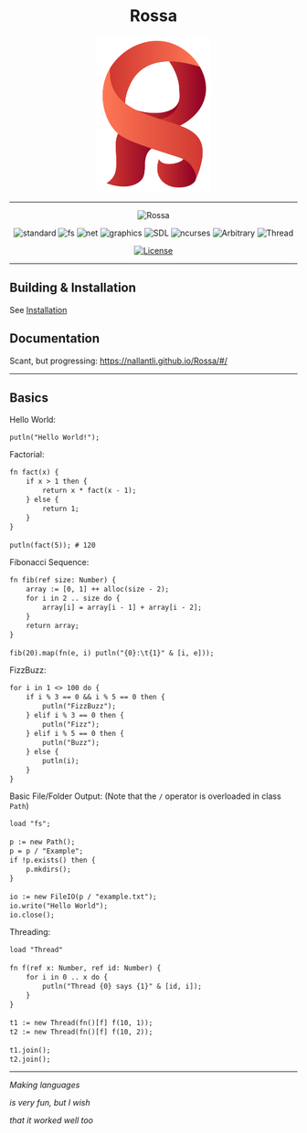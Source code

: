 <div align="center">
<h1>Rossa</h1>
<img src="docs/Logo.svg" width="200">
</div>

-----

<div align="center">

![Rossa](https://github.com/Nallantli/Rossa/workflows/Rossa/badge.svg) 

</div>

<div align="center">

![standard](https://github.com/Nallantli/Rossa/workflows/standard/badge.svg) ![fs](https://github.com/Nallantli/Rossa/workflows/fs/badge.svg) ![net](https://github.com/Nallantli/Rossa/workflows/net/badge.svg) ![graphics](https://github.com/Nallantli/Rossa/workflows/graphics/badge.svg) ![SDL](https://github.com/Nallantli/Rossa/workflows/SDL/badge.svg) ![ncurses](https://github.com/Nallantli/Rossa/workflows/ncurses/badge.svg) ![Arbitrary](https://github.com/Nallantli/Rossa/workflows/Arbitrary/badge.svg) ![Thread](https://github.com/Nallantli/Rossa/workflows/Thread/badge.svg)

</div>

<div align="center">

[![License](https://img.shields.io/badge/license-BSD%203--Clause-blue)](LICENSE)

</div>

-----

## Building & Installation

See [Installation](https://nallantli.github.io/Rossa/#/Installation)

## Documentation

Scant, but progressing: https://nallantli.github.io/Rossa/#/

-----

## Basics

Hello World:

```ra
putln("Hello World!");
```

Factorial:

```ra
fn fact(x) {
	if x > 1 then {
		return x * fact(x - 1);
	} else {
		return 1;
	}
}

putln(fact(5)); # 120
```

Fibonacci Sequence:

```ra
fn fib(ref size: Number) {
	array := [0, 1] ++ alloc(size - 2);
	for i in 2 .. size do {
		array[i] = array[i - 1] + array[i - 2];
	}
	return array;
}

fib(20).map(fn(e, i) putln("{0}:\t{1}" & [i, e]));
```

FizzBuzz:

```ra
for i in 1 <> 100 do {
	if i % 3 == 0 && i % 5 == 0 then {
		putln("FizzBuzz");
	} elif i % 3 == 0 then {
		putln("Fizz");
	} elif i % 5 == 0 then {
		putln("Buzz");
	} else {
		putln(i);
	}
}
```

Basic File/Folder Output:
(Note that the `/` operator is overloaded in class `Path`)

```ra
load "fs";

p := new Path();
p = p / "Example";
if !p.exists() then {
	p.mkdirs();
}

io := new FileIO(p / "example.txt");
io.write("Hello World");
io.close();
```

Threading:

```ra
load "Thread"

fn f(ref x: Number, ref id: Number) {
	for i in 0 .. x do {
		putln("Thread {0} says {1}" & [id, i]);
	}
}

t1 := new Thread(fn()[f] f(10, 1));
t2 := new Thread(fn()[f] f(10, 2));

t1.join();
t2.join();
```

---

_Making languages_

_is very fun, but I wish_

_that it worked well too_

